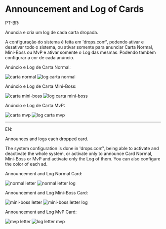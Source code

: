 # Announcement and Log of Cards

PT-BR:

Anuncia e cria um log de cada carta dropada.

A configuração do sistema é feita em 'drops.conf', podendo ativar e desativar todo o sistema, ou ativar somente para anunciar Carta Normal, Mini-Boss ou MvP e ativar somente o Log das mesmas. Podendo também configurar a cor de cada anúncio.

Anúncio e Log de Carta Normal:

![carta normal](https://user-images.githubusercontent.com/14701742/137590628-3eb0eebc-6e65-49e4-8e11-dbb81a71f308.PNG)
![log carta normal](https://user-images.githubusercontent.com/14701742/137590629-ed8a6df5-33fe-40a9-b0de-488efc0e445d.PNG)

Anúncio e Log de Carta Mini-Boss:

![carta mini-boss](https://user-images.githubusercontent.com/14701742/137590633-b3715dd8-4f06-4e00-869c-1a5273a5ba63.PNG)
![log carta mini-boss](https://user-images.githubusercontent.com/14701742/137590636-29691299-c4f0-4d38-8021-006eecb11aec.PNG)

Anúncio e Log de Carta MvP:

![carta mvp](https://user-images.githubusercontent.com/14701742/137590638-ab70e0de-b0f6-48fb-822a-bfc4e0f24008.PNG)
![log carta mvp](https://user-images.githubusercontent.com/14701742/137590640-b4f86ceb-1c91-43bd-9dfa-e29c9f1eb128.PNG)

---

EN:

Announces and logs each dropped card.

The system configuration is done in 'drops.conf', being able to activate and deactivate the whole system, or activate only to announce Card Normal, Mini-Boss or MvP and activate only the Log of them. You can also configure the color of each ad.

Announcement and Log Normal Card:

![normal letter](https://user-images.githubusercontent.com/14701742/137590628-3eb0eebc-6e65-49e4-8e11-dbb81a71f308.PNG)
![normal letter log](https://user-images.githubusercontent.com/14701742/137590629-ed8a6df5-33fe-40a9-b0de-488efc0e445d.PNG)

Announcement and Log Mini-Boss Card:

![mini-boss letter](https://user-images.githubusercontent.com/14701742/137590633-b3715dd8-4f06-4e00-869c-1a5273a5ba63.PNG)
![mini-boss letter log](https://user-images.githubusercontent.com/14701742/137590636-29691299-c4f0-4d38-8021-006eecb11aec.PNG)

Announcement and Log MvP Card:

![mvp letter](https://user-images.githubusercontent.com/14701742/137590638-ab70e0de-b0f6-48fb-822a-bfc4e0f24008.PNG)
![log letter mvp](https://user-images.githubusercontent.com/14701742/137590640-b4f86ceb-1c91-43bd-9dfa-e29c9f1eb128.PNG)
